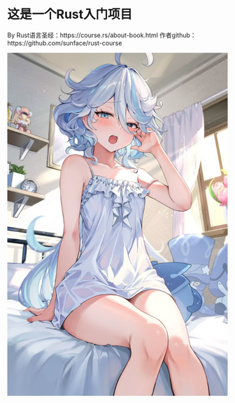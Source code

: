 <h1>这是一个Rust入门项目</h1>

<p>By Rust语言圣经：https://course.rs/about-book.html  作者github：https://github.com/sunface/rust-course</p>

![image](furina.jpg)


